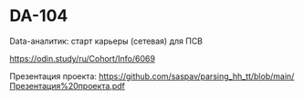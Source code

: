 # DA-104
Data-аналитик: старт карьеры (сетевая) для ПСВ

https://odin.study/ru/Cohort/Info/6069

Презентация проекта: https://github.com/saspav/parsing_hh_tt/blob/main/Презентация%20проекта.pdf

